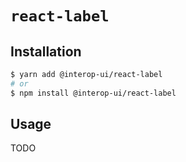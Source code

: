 # `react-label`

## Installation

```sh
$ yarn add @interop-ui/react-label
# or
$ npm install @interop-ui/react-label
```

## Usage

TODO
